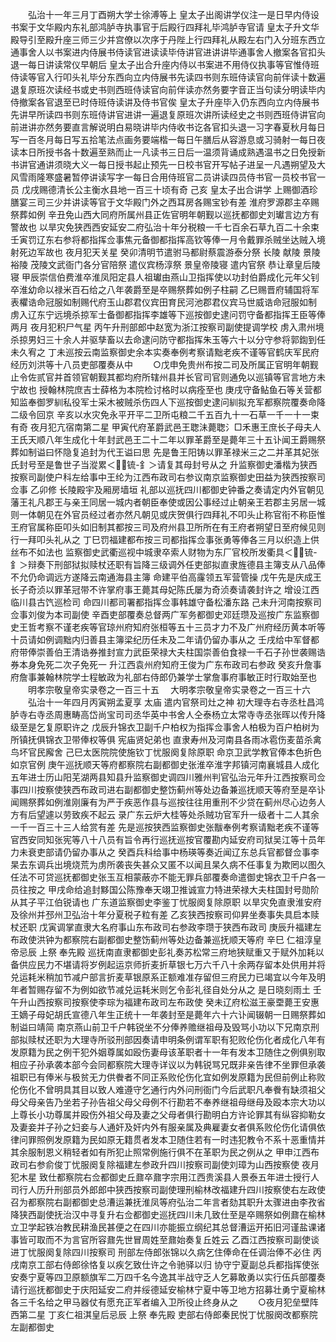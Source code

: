 <!-- { "loadSidebar": true } -->
　　弘治十一年三月丁酉朔大学士徐溥等上  皇太子出阁讲学仪注一是日早内侍设书案于文华殿内东礼部鸿胪寺执事官于后殿行四拜礼毕鸿胪寺官请  皇太子升文华殿导引至殿升座三师三少并宫僚以次序于丹陛上行四拜礼从殿左右门入分班东西立通事舍人以书案进内侍展书侍读官进读读毕侍讲官进讲讲毕通事舍人撤案各官扣头退一每日讲读常仪早朝后  皇太子出合升座内侍以书案进不用侍仪执事等官惟侍班侍读等官入行叩头礼毕分东西向立内侍展书先读四书则东班侍读官向前伴读十数遍退复原班次读经书或史书则西班侍读官向前伴读亦然务要字音正当句读分明读毕内侍撤案各官退至已时侍班侍读讲及侍书官俟  皇太子升座毕入仍东西向立内侍展书先讲早所读四书则东班侍讲官进讲一遍退复原班次讲所读经史之书则西班侍讲官向前进讲亦然务要直言解说明白易晓讲毕内侍收书讫各官扣头退一习字春夏秋月每日写一百冬月每日写五拾笔法点画务要端楷一每日午膳后从容游息或习骑射一每日夜读本日所授书各十数遍至熟而止一凡读书三日后一温须背诵成熟遇温书之日免授新书讲官通讲须晓大义一每日授书起止预先一日校书官开写帖子进呈一凡遇朔望及大风雪雨隆寒盛暑暂停讲读写字一每日合用侍班官二员讲读四员侍书官一员校书官一员  戊戌赐德清长公主衡水县地一百三十顷有奇  己亥  皇太子出合讲学  上赐御酒珍膳宴三司三少并讲读等官于文华殿门外之西耳房各赐宝钞有差  淮府罗源郡主卒赐祭葬如例  辛丑免山西大同府所属州县正佐官明年朝觐以巡抚都御史刘瓛言边方有警故也  以旱灾免狭西西安延安二府弘治十年分税粮一千七百余石草九百二十余束  壬寅罚辽东右参将都指挥佥事焦元备御都指挥高钦等俸一月令戴罪杀贼坐达贼入境射死边军故也  夜月犯天关星  癸卯清明节遣驸马都尉蔡震游泰分祭  长陵  献陵  景陵  裕陵  茂陵文武衙门各分官陪祭  遣仪宾杨淳祭  景皇帝陵寝  遣内官祭  恭让章皇后陵寝  甲辰崇信伯费淮卒淮凤阳定县人祖瓛由燕山卫指挥使以功封伯爵成化元年父钊卒淮幼命以禄米百石给之八年袭爵至是卒赐祭葬如例子柱嗣  乙巳赐晋府辅国将军表欋诰命冠服如制赐代府玉山郡君仪宾田育民河池郡君仪宾马世威诰命冠服如制  虏入辽东宁远境杀掠军士备御都指挥李雄等下巡按御史逮问罚守备都指挥王臣等俸两月  夜月犯积尸气星  丙午升刑部郎中赵宽为浙江按察司副使提调学校  虏入肃州境杀掠男妇三十余人并驱孳畜以去命逮问防守都指挥朱玉等六十以分守参将郭鍧到任未久宥之  丁未巡按云南监察御史余本实奏奉例考察请黜老疾不谨等官鹤庆军民府经历刘洪等十八员吏部覆奏从中
　　○戊申免贵州布按二司及所属正官明年朝觐止令佐贰官并首领官朝觐其都均府所辖州县并长官司官则通免以巡镇等官言地方未宁故也  授翰林院庶吉士薛格为本院检讨格时以病痊至也  庚戌守备鲇鱼石等关营都知监奉御罗紃私役军士采木被贼杀伤四人下巡按御史逮问紃拟充军都察院覆奏命降二级令回京  辛亥以水灾免永平开平二卫所屯粮二千五百九十一石草一千一十一束有奇  夜月犯亢宿南第二星  甲寅代府革爵武邑王聦沬薨聦氵□禾惠王庶长子母夫人王氏天顺八年生成化十年封武邑王二十二年以罪革爵至是薨年三十五讣闻王爵赐祭葬如制谥曰怀隐复追封为代王谥曰思  先是鲁王阳铸以罪革禄米三之二并革其妃张氏封号至是鲁世子当漎累＜锍-釒＞请复其母封号从之  升监察御史潘楷为狭西按察司副使户科左给事中王纶为江西布政司右参议南京监察御史田益为狭西按察司佥事  乙卯修  长陵殿宇及厢房墙垣  礼部以巡抚四川都御史钟番之奏请定内外官朝见藩王礼凡郡王与亲王同居一城内者朝臣奉使或因公事经过止朝亲王若郡主另居一城则一体朝见在外官员经过者亦然凡朝见或庆贺俱行四拜礼不叩头止称官衔不称臣惟王府官属称臣叩头如旧制其都按三司及府州县卫所所在有王府者朔望日至府候见则行一拜叩头礼从之  丁巳罚福建都布按三司都指挥佥事张勇等俸各三月以织造上供丝布不如法也  监察御史武衢巡视中城隶卒索人财物为东厂官校所发衢具＜锍-釒＞辩奏下刑部狱拟赎杖还职有旨降三级调外任吏部拟直隶旌德县主簿支从八品俸不允仍命调远方遂降云南通海县主簿  命建平伯高霳领五军营管操  戊午先是庆成王长子奇浈以罪革冠带不许掌府事王薨其母妃陈氏屡为奇浈奏请袭封许之  增设江西临川县古饩巡检司  命四川都司署都指挥佥事韩雄守备松潘东路  己未升河南按察司佥事刘俊为本司副使  辛酉吏部覆奏总督两广军务都御史邓廷瓒及巡按广东监察御史王哲考察不谨老疾等官琼州府知府张桓等五十三员才力不及广州府经历黄本听等十员请如例调黜内归善县主簿梁纪历任未及二年请仍留办事从之  壬戌给中军督都府带俸崇善伯王清诰券推封宣力武臣荣禄大夫柱国崇善伯食禄一千石子孙世袭赐诰券本身免死二次子免死一  升江西袁州府知府王俊为广东布政司右参政  癸亥升詹事府詹事兼翰林院学士程敏政为礼部右侍郎仍兼学士掌詹事府事敏正时行取始至也
　　明孝宗敬皇帝实录卷之一百三十五
　大明孝宗敬皇帝实录卷之一百三十六
　　弘治十一年四月丙寅朔孟夏享  太庙  遣内官祭司灶之神  初大理寺右寺丞杜昌鸿胪寺右寺丞周惠畴高岱尚宝司司丞华英中书舍人仝泰杨立太常寺寺丞张晖以传升降级至是乞复原职许之  戊辰升锦衣卫副千户柏权为指挥佥事舍人柏极为百户柏树为所镇抚俱锦衣卫带俸权等俱  宪庙贤妃弟也  直隶寿州及河南县各雨冰雹伤麦苗杀禽鸟坏官民廨舍  己巳太医院院使施钦丁忧服阕复除原职  命京卫武学教官俸本色折色如京官例  庚午巡抚顺天等府都察院右副都御史张淮卒淮字邦镇河南襄城县人成化五年进士历山阳芜湖两县知县升监察御史调四川雅州判官弘治元年升江西按察司佥事四川按察使狭西布政司进右副都御史整饬蓟州等处边备兼巡抚顺天等府至是卒讣闻赐祭葬如例淮刚廉有为严于疾恶作县与巡按往往用重刑不少贷在蓟州尽心边务人方有后望遽以劳致疾不起云  录广东云炉大桂等处杀贼功官军升一级者十二人其余一千一百三十三人给赏有差  先是巡按狭西监察御史张黻奉例考察请黜老疾不谨等官西安同知张宪等八十八员有旨令再行巡抚巡按官覆勘内延安府司狱吴江等十员年力未衰吏部请仍留办事从之  癸酉兵科给事中杨瑛等奏近闻辽东总兵官都督佥事李杲去东调兵出境烧荒为虏所袭丧失甚众又匿不以闻且杲久病不任事复为欺罔以图久任法不可贷巡抚都御史张玉互相蒙蔽亦不能无罪兵部覆奏命遣御史锦衣卫千户各一员往按之  甲戌命给追封黟国公陈豫奉天翊卫推诚宣力特进荣禄大夫柱国封号勋阶从其子平江伯锐请也  广东道监察御史李鉴丁忧服阕复除原职  以旱灾免直隶淮安府及徐州并邳州卫弘治十年分夏税子粒有差  乙亥狭西按察司仰昇坐奏事失具启本赎杖还职  戊寅调掌直隶大名府事山东布政司右参政李瓒于狭西布政司  庚辰升福建左布政使洪钟为都察院右副都御史整饬蓟州等处边备兼巡抚顺天等府  辛巳  仁祖淳皇帝忌辰  上祭  奉先殿  巡抚南直隶都御史彭礼奏苏松常三府地狭赋重又于赋外加耗以备供应民力不堪请将岁例起运京师折麦折草银七万六千八十余两存留本处供用并将兑运耗米稍加节减户部言折麦草银原系正额难准存留但三府民力已竭宜以今年及明年者暂赐存留不为例如欲节减兑运耗米则乞令彭礼径自处分从之  是日晓刻雨土  壬午升山西按察司按察使李琮为福建布政司左布政使  癸未辽府松滋王豪垔薨王安惠王嫡子母妃胡氏宣德八年生正统十一年袭封至是薨年六十六讣闻辍朝一日赐祭葬如制谥曰靖简  南京燕山前卫千户韩锐坐不分俸养赡继祖母及毁骂小功以下兄南京刑部拟赎杖还职为大理寺所驳刑部因奏请申明条例谓军职有犯败伦伤化者成化八年有发原籍为民之例干犯外姻尊属如殴伤妻母该革职者十一年有发本卫随住之例俱别取相应子孙承袭本部今会同都察院大理寺详议以为韩锐骂兄既非亲告律不坐罪但承袭祖职已有俸米与极贫无力供餋者不同正系败伦伤化宜如例发原籍为民但前例止称败伦伤化不曾明具其目以致人难遵守乞通行内外问刑衙门今后武职凡奉餋有缺须祖父母父母亲告乃坐若子孙告祖父母父母例不行勘若不奉养继祖母继母及殴本宗大功以上尊长小功尊属并殴伤外祖父母及妻之父母者俱行勘明白方许论罪其有纵容抑勒女及妻妾并子孙之妇妾与人通奸及奸内外有服亲属及典雇妻女者俱系败伦伤化请俱依律问罪照例发原籍为民如原无籍贯者发本卫随住若有一时违犯教令不系十恶重情并其余服制恩义稍轻者如有所犯止照常例施行俱不在革职为民之例从之  甲申江西布政司右参俞俊丁忧服阕复除福建左参政升四川按察司副使刘璋为山西按察使  夜月犯木星  致仕都察院右佥都御史丘鼐卒鼐字宗用江西贵溪县人景泰五年进士授行人司行人历升刑部员外郎郎中狭西按察司副使理刑榆林改福建升四川按察使右左政使召为都察院右副都御史总漕运兼抚淮凤等府弘治二年言者劾其职升太骤进由李孜省降狭西副使抚治汉中寻复升右佥都御史巡抚四川未几致仕至是卒赐祭如例鼐在榆林立卫学起铁冶教民耕渔民甚便之在四川亦能振立纲纪其总督漕运开拓旧河谨盐课诸事皆可取而不为言官所容鼐先世冒周姓至鼐始奏复丘姓云  乙酉江西按察司副使谈进丁忧服阕复除四川按察司  刑部左侍郎张锦以久病乞住俸命在任调治俸不必住  丙戌南京工部右侍郎徐恪复以疾乞致仕许之令驰驿以归  协守宁夏副总兵都指挥使张安奏宁夏等四卫原额旗军二万四千名今逸其半战守乏人乞募敢勇以实行伍兵部覆奏请行巡抚都御史于庆阳延安二府并绥德延安榆林宁夏中等卫地方招募壮勇宁夏榆林各三千名给之甲马器仗有愿充正军者编入卫所役止终身从之
　　○夜月犯垒壁阵西第二星  丁亥仁祖淇皇后忌辰  上祭  奉先殿  吏部右侍郎秦民悦丁忧服阕改都察院左副都御史
